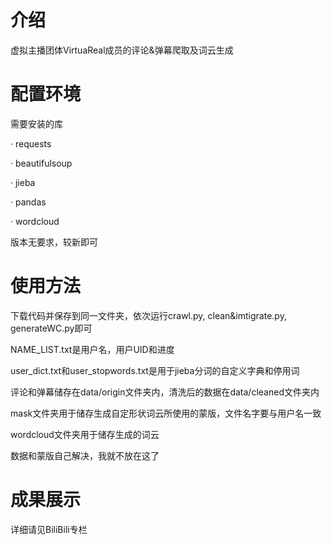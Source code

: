 # 介绍
虚拟主播团体VirtuaReal成员的评论&amp;弹幕爬取及词云生成

# 配置环境
需要安装的库

· requests

· beautifulsoup

· jieba

· pandas

· wordcloud

版本无要求，较新即可

# 使用方法
下载代码并保存到同一文件夹，依次运行crawl.py, clean&amp;imtigrate.py, generateWC.py即可

NAME_LIST.txt是用户名，用户UID和进度

user_dict.txt和user_stopwords.txt是用于jieba分词的自定义字典和停用词

评论和弹幕储存在data/origin文件夹内，清洗后的数据在data/cleaned文件夹内

mask文件夹用于储存生成自定形状词云所使用的蒙版，文件名字要与用户名一致

wordcloud文件夹用于储存生成的词云

数据和蒙版自己解决，我就不放在这了

# 成果展示
详细请见BiliBili专栏

